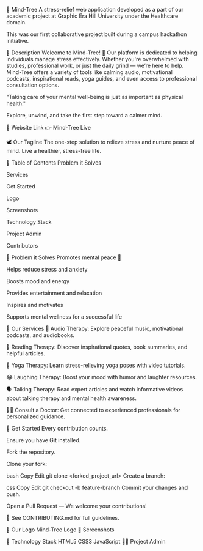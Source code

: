 🌿 Mind-Tree A stress-relief web application developed as a part of our academic project at Graphic Era Hill University under the Healthcare domain.

This was our first collaborative project built during a campus hackathon initiative.

📃 Description Welcome to Mind-Tree! 🌱 Our platform is dedicated to helping individuals manage stress effectively. Whether you're overwhelmed with studies, professional work, or just the daily grind — we’re here to help. Mind-Tree offers a variety of tools like calming audio, motivational podcasts, inspirational reads, yoga guides, and even access to professional consultation options.

"Taking care of your mental well-being is just as important as physical health."

Explore, unwind, and take the first step toward a calmer mind.

🔗 Website Link 👉 Mind-Tree Live

🕊 Our Tagline The one-step solution to relieve stress and nurture peace of mind. Live a healthier, stress-free life.

📝 Table of Contents Problem it Solves

Services

Get Started

Logo

Screenshots

Technology Stack

Project Admin

Contributors

🔎 Problem it Solves Promotes mental peace 🧘

Helps reduce stress and anxiety

Boosts mood and energy

Provides entertainment and relaxation

Inspires and motivates

Supports mental wellness for a successful life

💼 Our Services 🎵 Audio Therapy: Explore peaceful music, motivational podcasts, and audiobooks.

📖 Reading Therapy: Discover inspirational quotes, book summaries, and helpful articles.

🧘 Yoga Therapy: Learn stress-relieving yoga poses with video tutorials.

😂 Laughing Therapy: Boost your mood with humor and laughter resources.

🗣️ Talking Therapy: Read expert articles and watch informative videos about talking therapy and mental health awareness.

👨‍⚕️ Consult a Doctor: Get connected to experienced professionals for personalized guidance.

🚀 Get Started Every contribution counts.

Ensure you have Git installed.

Fork the repository.

Clone your fork:

bash Copy Edit git clone <forked_project_url> Create a branch:

css Copy Edit git checkout -b feature-branch Commit your changes and push.

Open a Pull Request — We welcome your contributions!

📘 See CONTRIBUTING.md for full guidelines.

🌱 Our Logo Mind-Tree Logo 📸 Screenshots

🧰 Technology Stack HTML5 CSS3 JavaScript 👩‍💼 Project Admin
